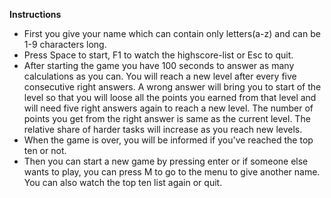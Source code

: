 **Instructions**

- First you give your name which can contain only letters(a-z) and can be 1-9 characters long.
- Press Space to start, F1 to watch the highscore-list or Esc to quit.
- After starting the game you have 100 seconds to answer as many calculations as you can.
  You will reach a new level after every five consecutive right answers. A wrong answer will 
  bring you to start of the level so that you will loose all the points you earned from that
  level and will need five right answers again to reach a new level.
  The number of points you get from the right answer is same as the current level.
  The relative share of harder tasks will increase as you reach new levels.
- When the game is over, you will be informed if you've reached the top ten or not.
- Then you can start a new game by pressing enter or if someone else wants to play, you can
  press M to go to the menu to give another name. You can also watch the top ten list again or
  quit.